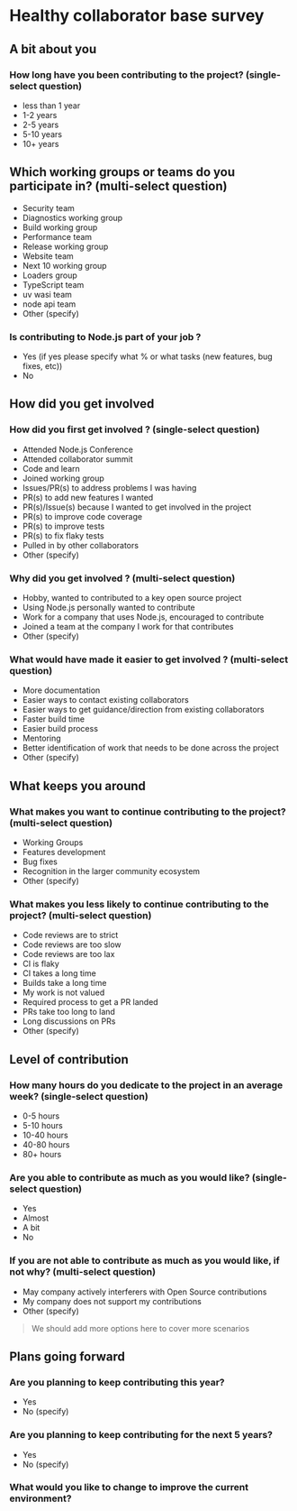 # Healthy collaborator base survey

## A bit about you

### How long have you been contributing to the project? (single-select question)

- less than 1 year
- 1-2 years
- 2-5 years
- 5-10 years
- 10+ years

## Which working groups or teams do you participate in? (multi-select question)

- Security team
- Diagnostics working group
- Build working group
- Performance team
- Release working group
- Website team
- Next 10 working group
- Loaders group
- TypeScript team
- uv wasi team
- node api team
- Other (specify)

### Is contributing to Node.js part of your job ?

- Yes (if yes please specify what % or what tasks (new features, bug fixes, etc))
- No

## How did you get involved

### How did you first get involved ? (single-select question)

- Attended Node.js Conference
- Attended collaborator summit
- Code and learn
- Joined working group
- Issues/PR(s) to address problems I was having
- PR(s) to add new features I wanted
- PR(s)/Issue(s) because I wanted to get involved in the project
- PR(s) to improve code coverage
- PR(s) to improve tests
- PR(s) to fix flaky tests
- Pulled in by other collaborators
- Other (specify)

### Why did you get involved ? (multi-select question)

- Hobby, wanted to contributed to a key open source project
- Using Node.js personally wanted to contribute
- Work for a company that uses Node.js, encouraged to contribute
- Joined a team at the company I work for that contributes
- Other (specify)

### What would have made it easier to get involved ? (multi-select question)

- More documentation
- Easier ways to contact existing collaborators
- Easier ways to get guidance/direction from existing collaborators
- Faster build time
- Easier build process
- Mentoring
- Better identification of work that needs to be done across the project
- Other (specify)

## What keeps you around

### What makes you want to continue contributing to the project? (multi-select question)

- Working Groups
- Features development
- Bug fixes
- Recognition in the larger community ecosystem
- Other (specify)

### What makes you less likely to continue contributing to the project? (multi-select question)

- Code reviews are to strict
- Code reviews are too slow
- Code reviews are too lax
- CI is flaky
- CI takes a long time
- Builds take a long time
- My work is not valued
- Required process to get a PR landed
- PRs take too long to land
- Long discussions on PRs
- Other (specify)

## Level of contribution

### How many hours do you dedicate to the project in an average week? (single-select question)

- 0-5 hours
- 5-10 hours
- 10-40 hours
- 40-80 hours
- 80+ hours

### Are you able to contribute as much as you would like? (single-select question)

- Yes
- Almost
- A bit
- No

### If you are not able to contribute as much as you would like, if not why?  (multi-select question)

- May company actively interferers with Open Source contributions
- My company does not support my contributions
- Other (specify)

> We should add more options here to cover more scenarios

## Plans going forward

### Are you planning to keep contributing this year?

- Yes
- No (specify)

### Are you planning to keep contributing for the next 5 years?

- Yes
- No (specify)

### What would you like to change to improve the current environment?
